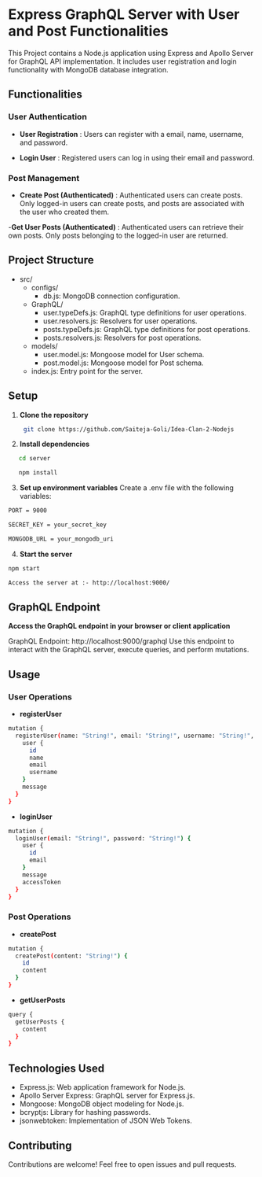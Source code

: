 # Express GraphQL Server with User and Post Functionalities

This Project contains a Node.js application using Express and Apollo Server for GraphQL API implementation. It includes user registration and login functionality with MongoDB database integration.


## Functionalities
### User Authentication
- **User Registration** : Users can register with a email, name, username, and password.

- **Login User** : Registered users can log in using their email and password.

### Post Management
- **Create Post (Authenticated)** : Authenticated users can create posts. Only logged-in users can create posts, and posts are associated with the user who created them.

-**Get User Posts (Authenticated)** : Authenticated users can retrieve their own posts. Only posts belonging to the logged-in user are returned.


## Project Structure
- src/
  - configs/
    - db.js: MongoDB connection configuration.
  - GraphQL/
    - user.typeDefs.js: GraphQL type definitions for user operations.
    - user.resolvers.js: Resolvers for user operations.
    - posts.typeDefs.js: GraphQL type definitions for post operations.
    - posts.resolvers.js: Resolvers for post operations.
  - models/
    - user.model.js: Mongoose model for User schema.
    - post.model.js: Mongoose model for Post schema.
  - index.js: Entry point for the server.


## Setup

1. **Clone the repository** 

   ```bash
    git clone https://github.com/Saiteja-Goli/Idea-Clan-2-Nodejs
    ```
2. **Install dependencies**
 ```bash
    cd server

    npm install
   ```

3. **Set up environment variables** 
Create a .env file with the following variables:
```bash
PORT = 9000

SECRET_KEY = your_secret_key

MONGODB_URL = your_mongodb_uri
```
4. **Start the server**
```bash
npm start

Access the server at :- http://localhost:9000/
```

## GraphQL Endpoint
**Access the GraphQL endpoint in your browser or client application**

GraphQL Endpoint: http://localhost:9000/graphql
Use this endpoint to interact with the GraphQL server, execute queries, and perform mutations.


## Usage
### User Operations
 - **registerUser**
```bash
mutation {
  registerUser(name: "String!", email: "String!", username: "String!", password: "String!") {
    user {
      id
      name
      email
      username
    }
    message
  }
}
```

- **loginUser**
```bash
mutation {
  loginUser(email: "String!", password: "String!") {
    user {
      id
      email
    }
    message
    accessToken
  }
}

```

### Post Operations

- **createPost**
```bash
mutation {
  createPost(content: "String!") {
    id
    content
  }
}

```

- **getUserPosts**
```bash
query {
  getUserPosts {
    content
  }
}
```

## Technologies Used

- Express.js: Web application framework for Node.js.
- Apollo Server Express: GraphQL server for Express.js.
- Mongoose: MongoDB object modeling for Node.js.
- bcryptjs: Library for hashing passwords.
- jsonwebtoken: Implementation of JSON Web Tokens.

## Contributing
Contributions are welcome! Feel free to open issues and pull requests.